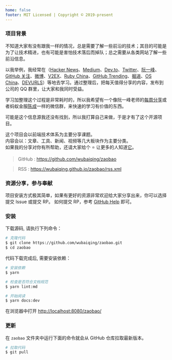 ```yaml
---
home: false
footer: MIT Licensed | Copyright © 2019-present
---
```


### 项目背景
不知道大家有没有跟我一样的情况，总是需要了解一些前沿的技术；其目的可能是为了让技术精进，也有可能是害怕技术落后而掉队；总之需要从各类网站了解一些前沿信息。

以我举例，我经常在（[Hacker News](https://news.ycombinator.com/)、[Medium](https://medium.com/)、[Dev.to](https://dev.to/)、[Twitter](https://twitter.com/)、[阮一峰](http://www.ruanyifeng.com/blog/)、[GitHub 关注](https://github.com/)、[微博](https://weibo.com/)、[V2EX](https://www.v2ex.com/)、[Ruby China](https://ruby-china.org/)、[GitHub Trending](https://github.com/trending)、[掘进](https://juejin.im/)、[OS China](https://www.oschina.net/)、[DEVURLS](https://devurls.com/)）等地去学习。通过整理后，把每天值得分享的内容，发布到公司的 QQ 群里，让大家和我同时受益。

学习加整理这个过程是非常耗时的，所以我希望有一个像阮一峰老师的[每周分享](http://www.ruanyifeng.com/blog/2018/12/weekly-issue-36.html)或者蚂蚁金服[陈成](https://github.com/sorrycc/)一样的微信群，来快速的学习有价值的东西。

可能是这个信息源我还没有找到，所以我打算自己来做，于是才有了这个开源项目。  

这个项目会以前端技术体系为主要分享课题。  
内容会以：文章、工具、新闻、视频等几大板块作为主要分类。  
如果我的分享对你有所帮助，还请大家给个 ⭐️ 让更多的人知道[它](https://github.com/wubaiqing/zaobao)。  

> GitHub : <https://github.com/wubaiqing/zaobao>

> RSS : <https://wubaiqing.github.io/zaobao/rss.xml>

### 资源分享，参与奉献
项目安装方式极其简单，如果有更好的资源非常欢迎给大家分享出来，你可以选择提交 Issue 或提交 RP。
如何提交 RP，参考 [GitHub Help](https://help.github.com/articles/working-with-forks/) 即可。

### 安装

下载源码, 请执行下列命令：  
```bash
# 克隆代码
$ git clone https://github.com/wubaiqing/zaobao.git
$ cd zaobao
```

代码下载完成后, 需要安装依赖：
```bash
# 安装依赖
$ yarn 

# 检查是否符合文档规范
$ yarn lint:md

# 开始阅读
$ yarn docs:dev 
```

在浏览器中打开 <http://localhost:8080/zaobao/>

### 更新

在 `zaobao` 文件夹中运行下面的命令就会从 GitHub 仓库拉取最新版本。

```bash
# 拉取代码
$ git pull
```
